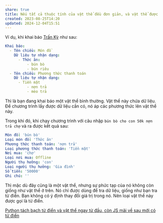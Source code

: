 ```yaml
---
share: true
title: Nếu tất cả thuộc tính của vật thể đều đơn giản, và vật thể được dùng để tra cứu dữ liệu theo từ khoá chứ không phải là để thao tác và thay đổi thuộc tính bằng phương thức, thì nó được gọi là từ điển
created: 2023-08-25T14:20
updated: 2024-12-04T15:51
---
```

Ví dụ, khi khai báo [Trấn Kỳ](Tr%E1%BA%A5n%20K%E1%BB%B3%20%E2%80%94%20Ph%C3%A2n%20lo%E1%BA%A1i%20thu%20chi%20b%E1%BA%B1ng%20ti%E1%BA%BFng%20Vi%E1%BB%87t%20t%E1%BB%B1%20nhi%C3%AAn.md) như sau:
```yaml
Khai báo:
  - Tên chiều: Món đồ    
    Dữ liệu tự nhận dạng:
      - Thức ăn:
          - bún bò
          - bún riêu
  - Tên chiều: Phương thức thanh toán
    Dữ liệu tự nhận dạng:
      - Tiền mặt
          - nợn trả
          - mèo trả
```
Thì là bạn đang khai báo một vật thể bình thường. Vật thể này chứa dữ liệu. Để chương trình lấy được dữ liệu cần có, nó áp các phương thức lên vật thể này.

Trong khi đó, khi chạy chương trình với câu nhập `bún bò cho con 50k nợn trả chợ` và ra được kết quả sau:
```yaml
Món đồ: 'bún bò'
Loại món đồ: 'Thức ăn'
Phương thức thanh toán: 'nợn trả'
Loại phương thức thanh toán: 'Tiền mặt'
Nơi mua: 'chợ'
Loại nơi mua: Offline
Người thụ hưởng: 'con'
Loại người thụ hưởng: 'Gia đình'
Số tiền: '50000'
Ghi chú: ''
```

Thì mặc dù đây cũng là một vật thể, nhưng sự phức tạp của nó không còn giống như vật thể ở trên. Nó chỉ được dùng để tra dữ liệu, giống như bạn tra từ điển. Bạn không có ý định thay đổi giá trị trong nó. Nên loại vật thể này được gọi là từ điển.

[Python tách bạch từ điển và vật thể ngay từ đầu, còn JS mãi về sau mới có từ điển](../../../../Ng%C3%B4n%20ng%E1%BB%AF/Ng%C3%B4n%20ng%E1%BB%AF%20l%E1%BA%ADp%20tr%C3%ACnh/%C3%9D%20%C4%91%E1%BB%93%20thi%E1%BA%BFt%20k%E1%BA%BF/JavaScript%20v%C3%A0%20Python/Python%20t%C3%A1ch%20b%E1%BA%A1ch%20t%E1%BB%AB%20%C4%91i%E1%BB%83n%20v%C3%A0%20v%E1%BA%ADt%20th%E1%BB%83%20ngay%20t%E1%BB%AB%20%C4%91%E1%BA%A7u,%20c%C3%B2n%20JS%20m%C3%A3i%20v%E1%BB%81%20sau%20m%E1%BB%9Bi%20c%C3%B3%20t%E1%BB%AB%20%C4%91i%E1%BB%83n.md)

